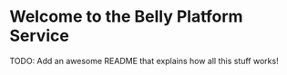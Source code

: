 # Welcome to the Belly Platform Service

TODO: Add an awesome README that explains how all this stuff works!